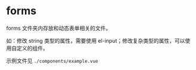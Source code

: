 # forms

forms 文件夹内存放和动态表单相关的文件。

如：修改 string 类型的属性，需要使用 el-input；修改复杂类型的属性，可以使用自定义的组件。

示例文件见 `./components/example.vue`
